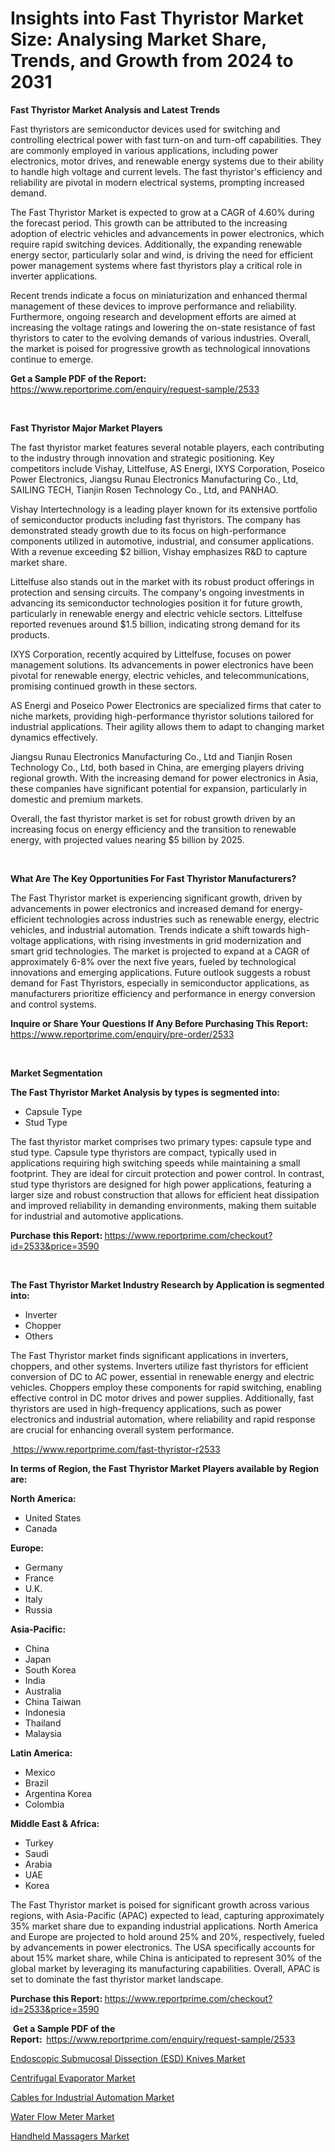 <p><h1>Insights into Fast Thyristor Market Size: Analysing Market Share, Trends, and Growth from 2024 to 2031</h1></p><p><strong>Fast Thyristor Market Analysis and Latest Trends</strong></p>
<p><p>Fast thyristors are semiconductor devices used for switching and controlling electrical power with fast turn-on and turn-off capabilities. They are commonly employed in various applications, including power electronics, motor drives, and renewable energy systems due to their ability to handle high voltage and current levels. The fast thyristor's efficiency and reliability are pivotal in modern electrical systems, prompting increased demand.</p><p>The Fast Thyristor Market is expected to grow at a CAGR of 4.60% during the forecast period. This growth can be attributed to the increasing adoption of electric vehicles and advancements in power electronics, which require rapid switching devices. Additionally, the expanding renewable energy sector, particularly solar and wind, is driving the need for efficient power management systems where fast thyristors play a critical role in inverter applications. </p><p>Recent trends indicate a focus on miniaturization and enhanced thermal management of these devices to improve performance and reliability. Furthermore, ongoing research and development efforts are aimed at increasing the voltage ratings and lowering the on-state resistance of fast thyristors to cater to the evolving demands of various industries. Overall, the market is poised for progressive growth as technological innovations continue to emerge.</p></p>
<p><strong>Get a Sample PDF of the Report:&nbsp;</strong> <a href="https://www.reportprime.com/enquiry/request-sample/2533">https://www.reportprime.com/enquiry/request-sample/2533</a></p>
<p>&nbsp;</p>
<p><strong>Fast Thyristor Major Market Players</strong></p>
<p><p>The fast thyristor market features several notable players, each contributing to the industry through innovation and strategic positioning. Key competitors include Vishay, Littelfuse, AS Energi, IXYS Corporation, Poseico Power Electronics, Jiangsu Runau Electronics Manufacturing Co., Ltd, SAILING TECH, Tianjin Rosen Technology Co., Ltd, and PANHAO.</p><p>Vishay Intertechnology is a leading player known for its extensive portfolio of semiconductor products including fast thyristors. The company has demonstrated steady growth due to its focus on high-performance components utilized in automotive, industrial, and consumer applications. With a revenue exceeding $2 billion, Vishay emphasizes R&D to capture market share.</p><p>Littelfuse also stands out in the market with its robust product offerings in protection and sensing circuits. The company's ongoing investments in advancing its semiconductor technologies position it for future growth, particularly in renewable energy and electric vehicle sectors. Littelfuse reported revenues around $1.5 billion, indicating strong demand for its products.</p><p>IXYS Corporation, recently acquired by Littelfuse, focuses on power management solutions. Its advancements in power electronics have been pivotal for renewable energy, electric vehicles, and telecommunications, promising continued growth in these sectors.</p><p>AS Energi and Poseico Power Electronics are specialized firms that cater to niche markets, providing high-performance thyristor solutions tailored for industrial applications. Their agility allows them to adapt to changing market dynamics effectively.</p><p>Jiangsu Runau Electronics Manufacturing Co., Ltd and Tianjin Rosen Technology Co., Ltd, both based in China, are emerging players driving regional growth. With the increasing demand for power electronics in Asia, these companies have significant potential for expansion, particularly in domestic and premium markets.</p><p>Overall, the fast thyristor market is set for robust growth driven by an increasing focus on energy efficiency and the transition to renewable energy, with projected values nearing $5 billion by 2025.</p></p>
<p>&nbsp;</p>
<p><strong>What Are The Key Opportunities For Fast Thyristor Manufacturers?</strong></p>
<p><p>The Fast Thyristor market is experiencing significant growth, driven by advancements in power electronics and increased demand for energy-efficient technologies across industries such as renewable energy, electric vehicles, and industrial automation. Trends indicate a shift towards high-voltage applications, with rising investments in grid modernization and smart grid technologies. The market is projected to expand at a CAGR of approximately 6-8% over the next five years, fueled by technological innovations and emerging applications. Future outlook suggests a robust demand for Fast Thyristors, especially in semiconductor applications, as manufacturers prioritize efficiency and performance in energy conversion and control systems.</p></p>
<p><strong>Inquire or Share Your Questions If Any Before Purchasing This Report:</strong> <a href="https://www.reportprime.com/enquiry/pre-order/2533">https://www.reportprime.com/enquiry/pre-order/2533</a></p>
<p>&nbsp;</p>
<p><strong>Market Segmentation</strong></p>
<p><strong>The Fast Thyristor Market Analysis by types is segmented into:</strong></p>
<p><ul><li>Capsule Type</li><li>Stud Type</li></ul></p>
<p><p>The fast thyristor market comprises two primary types: capsule type and stud type. Capsule type thyristors are compact, typically used in applications requiring high switching speeds while maintaining a small footprint. They are ideal for circuit protection and power control. In contrast, stud type thyristors are designed for high power applications, featuring a larger size and robust construction that allows for efficient heat dissipation and improved reliability in demanding environments, making them suitable for industrial and automotive applications.</p></p>
<p><strong>Purchase this Report:&nbsp;</strong><a href="https://www.reportprime.com/checkout?id=2533&price=3590">https://www.reportprime.com/checkout?id=2533&price=3590</a></p>
<p>&nbsp;</p>
<p><strong>The Fast Thyristor Market Industry Research by Application is segmented into:</strong></p>
<p><ul><li>Inverter</li><li>Chopper</li><li>Others</li></ul></p>
<p><p>The Fast Thyristor market finds significant applications in inverters, choppers, and other systems. Inverters utilize fast thyristors for efficient conversion of DC to AC power, essential in renewable energy and electric vehicles. Choppers employ these components for rapid switching, enabling effective control in DC motor drives and power supplies. Additionally, fast thyristors are used in high-frequency applications, such as power electronics and industrial automation, where reliability and rapid response are crucial for enhancing overall system performance.</p></p>
<p><a href="https://www.reportprime.com/fast-thyristor-r2533">&nbsp;https://www.reportprime.com/fast-thyristor-r2533</a></p>
<p><strong>In terms of Region, the Fast Thyristor Market Players available by Region are:</strong></p>
<p>
    <p> <strong> North America: </strong>
        <ul>
            <li>United States</li>
            <li>Canada</li>
        </ul>
        </p> 
    <p> <strong> Europe: </strong>
        <ul>
            <li>Germany</li>
            <li>France</li>
            <li>U.K.</li>
            <li>Italy</li>
            <li>Russia</li>
        </ul>
        </p> 
    <p> <strong> Asia-Pacific: </strong>
        <ul>
            <li>China</li>
            <li>Japan</li>
            <li>South Korea</li>
            <li>India</li>
            <li>Australia</li>
            <li>China Taiwan</li>
            <li>Indonesia</li>
            <li>Thailand</li>
            <li>Malaysia</li>
        </ul>
        </p> 
    <p> <strong> Latin America: </strong>
        <ul>
            <li>Mexico</li>
            <li>Brazil</li>
            <li>Argentina Korea</li>
            <li>Colombia</li>
        </ul>
        </p> 
    <p> <strong> Middle East & Africa: </strong>
        <ul>
            <li>Turkey</li>
            <li>Saudi</li>
            <li>Arabia</li>
            <li>UAE</li>
            <li>Korea</li>
        </ul>
    </p>
    </p>
<p><p>The Fast Thyristor market is poised for significant growth across various regions, with Asia-Pacific (APAC) expected to lead, capturing approximately 35% market share due to expanding industrial applications. North America and Europe are projected to hold around 25% and 20%, respectively, fueled by advancements in power electronics. The USA specifically accounts for about 15% market share, while China is anticipated to represent 30% of the global market by leveraging its manufacturing capabilities. Overall, APAC is set to dominate the fast thyristor market landscape.</p></p>
<p><strong>Purchase this Report: </strong><a href="https://www.reportprime.com/checkout?id=2533&price=3590">https://www.reportprime.com/checkout?id=2533&price=3590</a></p>
<p>&nbsp;<strong>Get a Sample PDF of the Report:&nbsp;&nbsp;</strong><a href="https://www.reportprime.com/enquiry/request-sample/2533">https://www.reportprime.com/enquiry/request-sample/2533</a></p>
<p><strong></strong></p>
<p><p><a href="https://issuu.com/reportprime-2/docs/endoscopic-submucosal-dissection-es_f9ee34fe7f3314">Endoscopic Submucosal Dissection (ESD) Knives Market</a></p><p><a href="https://www.linkedin.com/pulse/centrifugal-evaporator-market-revolution-2024-2031-trends-ymmke?trackingId=Qeb%2BErePTDGArndR6RnrRg%3D%3D">Centrifugal Evaporator Market</a></p><p><a href="https://issuu.com/reportprime-2/docs/cables-for-industrial-automation-ma_2c9775be24a4c1">Cables for Industrial Automation Market</a></p><p><a href="https://github.com/JakirUddin511/Market-Research-Report-List-1/blob/main/water-flow-meter-market.md">Water Flow Meter Market</a></p><p><a href="https://www.linkedin.com/pulse/navigating-global-handheld-massagers-market-landscape-trends-3crve?trackingId=wfwHq3LERpCYADWSP5kPmA%3D%3D">Handheld Massagers Market</a></p></p>